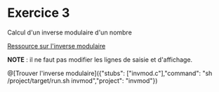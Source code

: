 # Exercice 3

Calcul d'un inverse modulaire d'un nombre

[Ressource sur l'inverse modulaire](https://fr.wikipedia.org/wiki/Inverse_modulaire)

**NOTE** : il ne faut pas modifier les lignes de saisie et d'affichage.

@[Trouver l'inverse modulaire]({"stubs": ["invmod.c"],"command": "sh /project/target/run.sh invmod","project": "invmod"})